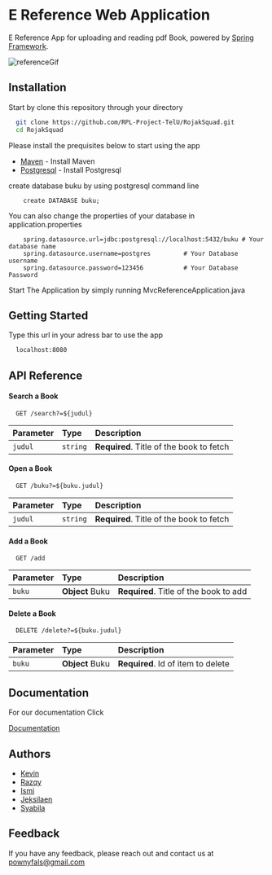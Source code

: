 
# E Reference Web Application

E Reference App for uploading and reading pdf Book, powered by [Spring Framework](https://spring.io/projects/spring-boot).

![referenceGif](https://user-images.githubusercontent.com/38776020/176658761-2dd6bbef-485a-4957-a8b3-5db868ca0d81.gif)

## Installation

Start by clone this repository through your directory

```bash
  git clone https://github.com/RPL-Project-TelU/RojakSquad.git
  cd RojakSquad
```

Please install the prequisites below to start using the app

 - [Maven](https://maven.apache.org/install.html) - Install Maven
 - [Postgresql](https://www.postgresql.org/download/) - Install Postgresql

  create database buku by using postgresql command line
    
        create DATABASE buku;

  You can also change the properties of your database in application.properties

        spring.datasource.url=jdbc:postgresql://localhost:5432/buku # Your database name
        spring.datasource.username=postgres         # Your Database username
        spring.datasource.password=123456           # Your Database Password



Start The Application by simply running MvcReferenceApplication.java



   ## Getting Started

Type this url in your adress bar to use the app

```bash
  localhost:8080
```


## API Reference

#### Search a Book

```http
  GET /search?=${judul}
```

| Parameter | Type     | Description                |
| :-------- | :------- | :------------------------- |
| `judul` | `string` | **Required**. Title of the book to fetch|

#### Open a Book

```http
  GET /buku?=${buku.judul}
```

| Parameter | Type     | Description                       |
| :-------- | :------- | :-------------------------------- |
| `judul`      | `string` | **Required**. Title of the book to fetch |


#### Add a Book

```http
  GET /add
```
| Parameter | Type     | Description                       |
| :-------- | :------- | :-------------------------------- |
| `buku`      | **Object** Buku | **Required**.  Title of the book to add |


#### Delete a Book

```http
  DELETE /delete?=${buku.judul}
```

| Parameter | Type     | Description                       |
| :-------- | :------- | :-------------------------------- |
| `buku`      | **Object** Buku | **Required**. Id of item to delete |

## Documentation

For our documentation Click

[Documentation](https://docs.google.com/document/d/1wMqknaVnEJZovpjgaQcHMxHhvA2pCrdwKvFbmD2cGLY/edit)

## Authors

- [Kevin](https://github.com/Pownyfals)
- [Razqy](https://github.com/razqyaqil)
- [Ismi](https://github.com/ismiwrdnta)
- [Jeksilaen](https://github.com/jeksilaen)
- [Syabila](https://github.com/syabilie)


## Feedback

If you have any feedback, please reach out and contact us at pownyfals@gmail.com

